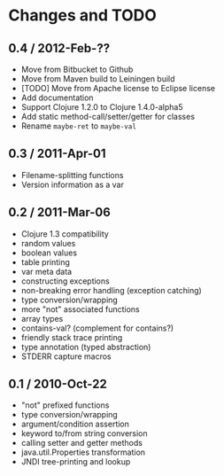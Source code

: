 # Changes and TODO

## 0.4 / 2012-Feb-??

* Move from Bitbucket to Github
* Move from Maven build to Leiningen build
* [TODO] Move from Apache license to Eclipse license
* Add documentation
* Support Clojure 1.2.0 to Clojure 1.4.0-alpha5
* Add static method-call/setter/getter for classes
* Rename `maybe-ret` to `maybe-val`

## 0.3 / 2011-Apr-01

* Filename-splitting functions
* Version information as a var


## 0.2 / 2011-Mar-06

* Clojure 1.3 compatibility
* random values
* boolean values
* table printing
* var meta data
* constructing exceptions
* non-breaking error handling (exception catching)
* type conversion/wrapping
* more "not" associated functions
* array types
* contains-val? (complement for contains?)
* friendly stack trace printing
* type annotation (typed abstraction)
* STDERR capture macros


## 0.1 / 2010-Oct-22

* "not" prefixed functions
* type conversion/wrapping
* argument/condition assertion
* keyword to/from string conversion
* calling setter and getter methods
* java.util.Properties transformation
* JNDI tree-printing and lookup
